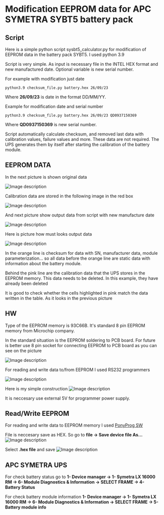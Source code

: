 # Modification EEPROM data for APC SYMETRA SYBT5 battery pack

## Script 
Here is a simple python script sysbt5_calculator.py for modification of EEPROM data in the battery pack SYBT5. I used python 3.9

Script is very simple. As input is necessary file in the INTEL HEX format and new manufactured date. Optional variable is new serial number.

For example with modification just date
```
python3.9 checksum_file.py battery.hex 26/09/23
```
Where **26/09/23** is date in the format DD/MM/YY.

Example for modification date and serial number
```
python3.9 checksum_file.py battery.hex 26/09/23 QD0937150369
```
Where **QD0937150369** is new serial number.

Script automatically calculate checksum, and removed last data with calibration values, failure values and more.  These data are not required. The UPS generates them by itself after starting the calibration of the battery module. 

## EEPROM DATA

In the next picture is shown original data

![Image description](pictures/original_SYBT5.jpg)

Calibration data are stored in the following image in the red box

![Image description](pictures/original_SYBT5_calibration_data.jpg)

And next picture show output data from script with new manufacture date

![Image description](pictures/new_SYSBT5.jpg)

Here is picture how must looks output data

![Image description](pictures/20150702_134239.jpg)

In the orange line is checksum for data with SN, manufacturer data, module parameterization... so all data before the orange line are static data with information about the battery module.

Behind the pink line are the calibration data that the UPS stores in the EEPROM memory. This data needs to be deleted. In this example, they have already been deleted

It is good to check whether the cells highlighted in pink match the data written in the table. As it looks in the previous picture

## HW
Type of the EEPROM memory is 93C66B. It's standard 8 pin EEPROM memory from Microchip company.

In the standard situation is the EEPROM soldering to PCB board. For future is better use 8 pin socket for connecting EEPROM to PCB board as you can see on the picture

![Image description](pictures/20150702_134221.jpg)

For reading and write data to/from EEPROM I used RS232 programmers

![Image description](schematic/0154.jpg)

Here is my simple construction
![Image description](pictures/20150702_134234.jpg)

It is neccesary use external 5V for programmer power supply. 

## Read/Write EEPROM 
For reading and write data to EEPROM memory I used [PonyProg SW](http://www.lancos.com/prog.html)

File is neccesary save as HEX. So go to **file -> Save device file As...**
![Image description](pictures/ponyprog_save_as.png)

Select **.hex file** and save
![Image description](pictures/ponyprog.jpg)

## APC SYMETRA UPS

For check battery status go to **1- Device manager -> 1- Symetra LX 16000 RM -> 6- Module Diagnostics & Information -> SELECT FRAME -> 4- Battery Status**

For check battery module information **1- Device manager -> 1- Symetra LX 16000 RM -> 6- Module Diagnostics & Information -> SELECT FRAME -> 5- Battery module info**
